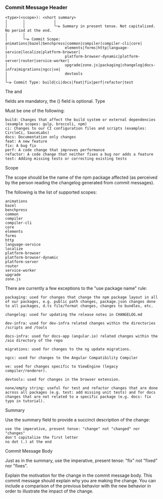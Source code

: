 ### Commit Message Header

    <type>(<scope>): <short summary>
    │       │             │
    │       │             └─⫸ Summary in present tense. Not capitalized. No period at the end.
    │       │
    │       └─⫸ Commit Scope: animations|bazel|benchpress|common|compiler|compiler-cli|core|
    │                          elements|forms|http|language-service|localize|platform-browser|
    │                          platform-browser-dynamic|platform-server|router|service-worker|
    │                          upgrade|zone.js|packaging|changelog|docs-infra|migrations|ngcc|ve|
    │                          devtools
    │
    └─⫸ Commit Type: build|ci|docs|feat|fix|perf|refactor|test

The <type> and <summary> fields are mandatory, the (<scope>) field is optional.
Type

Must be one of the following:

    build: Changes that affect the build system or external dependencies (example scopes: gulp, broccoli, npm)
    ci: Changes to our CI configuration files and scripts (examples: CircleCi, SauceLabs)
    docs: Documentation only changes
    feat: A new feature
    fix: A bug fix
    perf: A code change that improves performance
    refactor: A code change that neither fixes a bug nor adds a feature
    test: Adding missing tests or correcting existing tests

Scope

The scope should be the name of the npm package affected (as perceived by the person reading the changelog generated from commit messages).

The following is the list of supported scopes:

    animations
    bazel
    benchpress
    common
    compiler
    compiler-cli
    core
    elements
    forms
    http
    language-service
    localize
    platform-browser
    platform-browser-dynamic
    platform-server
    router
    service-worker
    upgrade
    zone.js

There are currently a few exceptions to the "use package name" rule:

    packaging: used for changes that change the npm package layout in all of our packages, e.g. public path changes, package.json changes done to all packages, d.ts file/format changes, changes to bundles, etc.

    changelog: used for updating the release notes in CHANGELOG.md

    dev-infra: used for dev-infra related changes within the directories /scripts and /tools

    docs-infra: used for docs-app (angular.io) related changes within the /aio directory of the repo

    migrations: used for changes to the ng update migrations.

    ngcc: used for changes to the Angular Compatibility Compiler

    ve: used for changes specific to ViewEngine (legacy compiler/renderer).

    devtools: used for changes in the browser extension.

    none/empty string: useful for test and refactor changes that are done across all packages (e.g. test: add missing unit tests) and for docs changes that are not related to a specific package (e.g. docs: fix typo in tutorial).

Summary

Use the summary field to provide a succinct description of the change:

    use the imperative, present tense: "change" not "changed" nor "changes"
    don't capitalize the first letter
    no dot (.) at the end

Commit Message Body

Just as in the summary, use the imperative, present tense: "fix" not "fixed" nor "fixes".

Explain the motivation for the change in the commit message body. This commit message should explain why you are making the change. You can include a comparison of the previous behavior with the new behavior in order to illustrate the impact of the change.